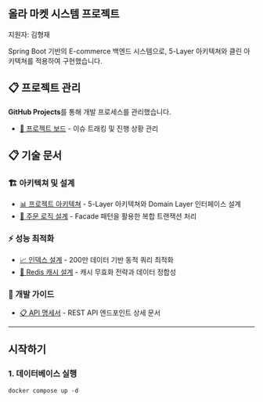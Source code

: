 ## 올라 마켓 시스템 프로젝트

지원자: 김형재

Spring Boot 기반의 E-commerce 백엔드 시스템으로, 5-Layer 아키텍쳐와 클린 아키텍쳐를 적용하여 구현했습니다.

## 📋 프로젝트 관리
**GitHub Projects**를 통해 개발 프로세스를 관리했습니다.
- [📌 프로젝트 보드](https://github.com/users/kimbro97/projects/7) - 이슈 트래킹 및 진행 상황 관리

## 📋 기술 문서

### 🏗️ 아키텍쳐 및 설계
- [📊 프로젝트 아키텍쳐](docs/프로젝트_아키텍쳐.md) - 5-Layer 아키텍쳐와 Domain Layer 인터페이스 설계
- [🛒 주문 로직 설계](docs/주문로직_설계.md) - Facade 패턴을 활용한 복합 트랜잭션 처리

### ⚡ 성능 최적화
- [📈 인덱스 설계](docs/INDEX_설계.md) - 200만 데이터 기반 동적 쿼리 최적화
- [🚀 Redis 캐시 설계](docs/redis_캐시_설계.md) - 캐시 무효화 전략과 데이터 정합성

### 🔧 개발 가이드
- [📋 API 명세서](docs/API_명세서.md) - REST API 엔드포인트 상세 문서
---

## 시작하기

### 1. 데이터베이스 실행
```shell
docker compose up -d
```
